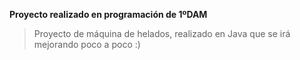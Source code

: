 **Proyecto realizado en programación de 1ºDAM**

> Proyecto de máquina de helados, realizado en Java que se irá mejorando poco a poco :)
